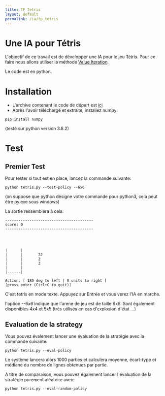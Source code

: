 ```yaml
---
title: TP Tetris
layout: default
permalink: /ia/tp_tetris
---
```


# Une IA pour Tétris

L'objectif de ce travail est de développer une IA pour le jeu Tétris. Pour ce faire nous allons utiliser la méthode [Value Iteration](/ia/dice_example).

Le code est en python.

# Installation

* L'archive contenant le code de départ est [ici](TetrisIA.zip)
* Après l'avoir téléchargé et extraite, installez numpy:
```
pip install numpy
```

(testé sur python version 3.8.2)

# Test

## Premier Test

Pour tester si tout est en place, lancez la commande suivante:
```
python tetris.py --test-policy --6x6
```
(on suppose que python désigne votre commande pour python3, cela peut être py.exe sous windows)

La sortie ressemblera à cela:
```
----------------------------------------
score: 0
----------------------------------------
                    
                    
                    
                    
|      |            
|      |       22   
|      |       2    
|      |       2    
|      |            
|------|            

Action: [ 180 deg to left | 0 units to right ]
[press enter (Ctrl+C to quit)]
````

C'est tetris en mode texte. Appuyez sur Entrée et vous verez l'IA en marche.

l'option *--6x6* indique que l'arene de jeu est de taille 6x6. Sont également disponibles 4x4 et 5x5 (très utilisés en cas d'explosion d'état ...)

## Evaluation de la strategy

Vous pouvez évalement lancer une évaluation de la stratégie avec la commande suivante:

```
python tetris.py --eval-policy
```

Le système lancera alors 1000 parties et calculera moyenne, écart-type et médiane du nombre de lignes obtenues par partie.

A titre de comparaison, vous pouvez également lancer l'évaluation de la stratégie purement aléatoire avec:
```
python tetris.py --eval-random-policy
``` 
